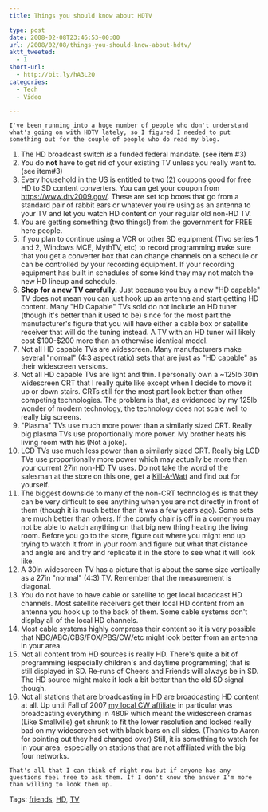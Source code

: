 ```yaml
---
title: Things you should know about HDTV

type: post
date: 2008-02-08T23:46:53+00:00
url: /2008/02/08/things-you-should-know-about-hdtv/
aktt_tweeted:
  - 1
short-url:
  - http://bit.ly/hA3L2Q
categories:
  - Tech
  - Video

---
```

<div class='microid-mailto+http:sha1:148cee5b3e54dc72ec20423fdc8d0c508498bfc2'>
  
    I've been running into a huge number of people who don't understand what's going on with HDTV lately, so I figured I needed to put something out for the couple of people who do read my blog.
  
  
  <ol>
    <li>
      The HD broadcast switch <em>is</em> a funded federal mandate. (see item #3)
    </li>
    <li>
      You do <strong>not</strong> have to get rid of your existing TV unless you really want to. (see item#3)
    </li>
    <li>
      Every household in the US is entitled to two (2) coupons good for free HD to SD content converters. You can get your coupon from <a href="https://www.dtv2009.gov/">https://www.dtv2009.gov/</a>. These are set top boxes that go from a standard pair of rabbit ears or whatever you're using as an antenna to your TV and let you watch HD content on your regular old non-HD TV.
    </li>
    <li>
      You are getting something (two things!) from the government for FREE here people.
    </li>
    <li>
      If you plan to continue using a VCR or other SD equipment (Tivo series 1 and 2, Windows MCE, MythTV, etc) to record programming make sure that you get a converter box that can change channels on a schedule or can be controlled by your recording equipment. If your recording equipment has built in schedules of some kind they may not match the new HD lineup and schedule.
    </li>
    <li>
      <strong>Shop for a new TV carefully.</strong> Just because you buy a new "HD capable" TV does not mean you can just hook up an antenna and start getting HD content. Many "HD Capable" TVs sold do not include an HD tuner (though it's better than it used to be) since for the most part the manufacturer's figure that you will have either a cable box or satellite receiver that will do the tuning instead. A TV with an HD tuner will likely cost $100-$200 more than an otherwise identical model.
    </li>
    <li>
      Not all HD capable TVs are widescreen. Many manufacturers make several "normal" (4:3 aspect ratio) sets that are just as "HD capable" as their widescreen versions.
    </li>
    <li>
      Not all HD capable TVs are light and thin. I personally own a ~125lb 30in widescreen CRT that I really quite like except when I decide to move it up or down stairs. CRTs still for the most part look better than other competing technologies. The problem is that, as evidenced by my 125lb wonder of modern technology, the technology does not scale well to really big screens.
    </li>
    <li>
      "Plasma" TVs use much more power than a similarly sized CRT. Really big plasma TVs use proportionally more power. My brother heats his living room with his (Not a joke).
    </li>
    <li>
      LCD TVs use much less power than a similarly sized CRT. Really big LCD TVs use proportionally more power which may actually be more than your current 27in non-HD TV uses. Do not take the word of the salesman at the store on this one, get a <a href="http://www.p3international.com/products/special/P4400/P4400-CE.html">Kill-A-Watt</a> and find out for yourself.
    </li>
    <li>
      The biggest downside to many of the non-CRT technologies is that they can be very difficult to see anything when you are not directly in front of them (though it is much better than it was a few years ago). Some sets are much better than others. If the comfy chair is off in a corner you may not be able to watch anything on that big new thing heating the living room. Before you go to the store, figure out where you might end up trying to watch it from in your room and figure out what that distance and angle are and try and replicate it in the store to see what it will look like.
    </li>
    <li>
      A 30in widescreen TV has a picture that is about the same size vertically as a 27in "normal" (4:3) TV. Remember that the measurement is diagonal.
    </li>
    <li>
      You do not have to have cable or satellite to get local broadcast HD channels. Most satellite receivers get their local HD content from an antenna you hook up to the back of them. Some cable systems don't display all of the local HD channels.
    </li>
    <li>
      Most cable systems highly compress their content so it is very possible that NBC/ABC/CBS/FOX/PBS/CW/etc might look better from an antenna in your area.
    </li>
    <li>
      Not all content from HD sources is really HD. There's quite a bit of programming (especially children's and daytime programming) that is still displayed in SD. Re-runs of Cheers and Friends will always be in SD. The HD source might make it look a bit better than the old SD signal though.
    </li>
    <li>
      Not all stations that are broadcasting in HD are broadcasting HD content at all. Up until Fall of 2007 <a href="http://www.thecwtc.com/">my local CW affiliate</a> in particular was broadcasting everything in 480P which meant the widescreen dramas (Like Smallville) get shrunk to fit the lower resolution and looked really bad on my widescreen set with black bars on all sides. (Thanks to Aaron for pointing out they had changed over) Still, it is something to watch for in your area, especially on stations that are not affiliated with the big four networks.
    </li>
  </ol>
  
  
    That's all that I can think of right now but if anyone has any questions feel free to ask them. If I don't know the answer I'm more than willing to look them up.
  
</div>

<div class="st-post-tags">
  Tags: <a href="http://www.cavort.org/tag/friends/" title="friends" rel="tag">friends</a>, <a href="http://www.cavort.org/tag/hd/" title="HD" rel="tag">HD</a>, <a href="http://www.cavort.org/tag/tv/" title="TV" rel="tag">TV</a><br />
</div>
